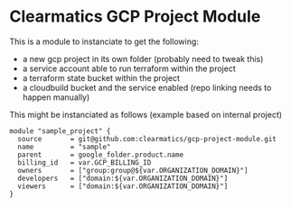 # Clearmatics GCP Project Module

This is a module to instanciate to get the following:

- a new gcp project in its own folder (probably need to tweak this)
- a service account able to run terraform within the project
- a terraform state bucket within the project
- a cloudbuild bucket and the service enabled (repo linking needs to happen manually)

This might be instanciated as follows (example based on internal project)

```
module "sample_project" {
  source       = git@github.com:clearmatics/gcp-project-module.git
  name         = "sample"
  parent       = google_folder.product.name
  billing_id   = var.GCP_BILLING_ID
  owners       = ["group:group@${var.ORGANIZATION_DOMAIN}"]
  developers   = ["domain:${var.ORGANIZATION_DOMAIN}"]
  viewers      = ["domain:${var.ORGANIZATION_DOMAIN}"]
}
```
